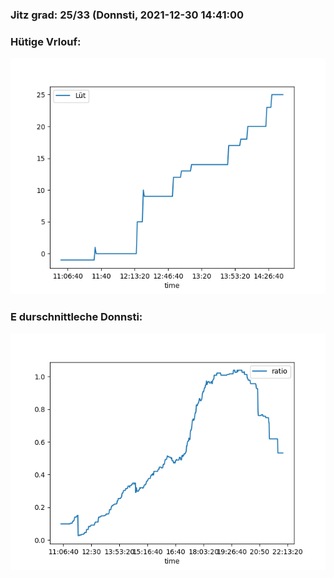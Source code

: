 ### Jitz grad: 25/33 (Donnsti, 2021-12-30 14:41:00

### Hütige Vrlouf:
![Graph](Today.png)

### E durschnittleche Donnsti:
![Graph](Donnsti.png)